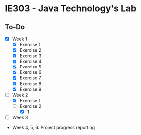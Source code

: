 # IE303 - Java Technology's Lab

## To-Do
- [x] Week 1
  + [x] Exercise 1
  + [x] Exercise 2
  + [x] Exercise 3
  + [x] Exercise 4
  + [x] Exercise 5
  + [x] Exercise 6
  + [x] Exercise 7
  + [x] Exercise 8
  + [x] Exercise 9
- [ ] Week 2
  + [x] Exercise 1
  + [ ] Exercise 2
    + [x] 1
- [ ] Week 3

<!--
- [ ] Week 4
- [ ] Week 5
- [ ] Week 6
-->

- Week 4, 5, 6: Project progress reporting
